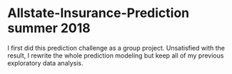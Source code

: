 


# Allstate-Insurance-Prediction summer 2018

I first did this prediction challenge as a group project. Unsatisfied with the result, I rewrite the whole prediction modeling but keep all of my previous exploratory data analysis. 

# 
